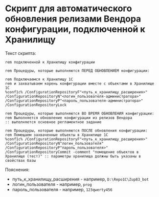 # Скрипт для автоматического обновления релизами Вендора конфигурации, подключенной к Хранилищу

Текст скрипта:
```rem Обновление конфигурации информационной базы,
rem подключенной к Хранилищу конфигурации

rem Процедуры, которые выполняются ПЕРЕД ОБНОВЛЕНИЕМ конфигурации:

rem Подключаемся к Хранилищу 1С 
rem и захватываем корень конфигурации вместе с объектами в Хранилище 1С
%conf1c% /ConfigurationRepositoryF"<путь_к_хранилищу_расширения>" /ConfigurationRepositoryN"<логин_пользователя-администратора>" /ConfigurationRepositoryP"<пароль_пользователя-администратора>" /ConfigurationRepositoryLock 

rem Процедуры, которые выполняются ВО ВРЕМЯ ОБНОВЛЕНИЯ конфигурации:
rem Выполняется обновление конфигурации из релизов Вендора
:: выполняется основное регламентное задание

rem Процедуры, которые выполняются ПОСЛЕ обновления конфигурации:
rem Помещаем захваченные объекты в Хранилище 1С
%conf1c% /ConfigurationRepositoryF"<путь_к_хранилищу_расширения>" /ConfigurationRepositoryN"логин_пользователя" /ConfigurationRepositoryP"пароль_пользователя>" /ConfigurationRepositoryCommit -comment "помещение объектов в Хранилище (тест)" :: параметры хранилища должны быть указаны в свойствах базы
```


Пояснения:
* путь_к_хранилищу_расширения - например, ```D:\Repo1C\Zup83_bot```
* логин_пользователя - например, ```prog```
* пароль_пользователя - например, ```123qwerty456```
